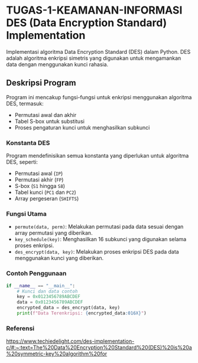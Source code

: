 # TUGAS-1-KEAMANAN-INFORMASI DES (Data Encryption Standard) Implementation

Implementasi algoritma Data Encryption Standard (DES) dalam Python. DES adalah algoritma enkripsi simetris yang digunakan untuk mengamankan data dengan menggunakan kunci rahasia.

## Deskripsi Program

Program ini mencakup fungsi-fungsi untuk enkripsi menggunakan algoritma DES, termasuk:
- Permutasi awal dan akhir
- Tabel S-box untuk substitusi
- Proses pengaturan kunci untuk menghasilkan subkunci

### Konstanta DES

Program mendefinisikan semua konstanta yang diperlukan untuk algoritma DES, seperti:
- Permutasi awal (`IP`)
- Permutasi akhir (`FP`)
- S-box (`S1` hingga `S8`)
- Tabel kunci (`PC1` dan `PC2`)
- Array pergeseran (`SHIFTS`)

### Fungsi Utama

- `permute(data, perm)`: Melakukan permutasi pada data sesuai dengan array permutasi yang diberikan.
- `key_schedule(key)`: Menghasilkan 16 subkunci yang digunakan selama proses enkripsi.
- `des_encrypt(data, key)`: Melakukan proses enkripsi DES pada data menggunakan kunci yang diberikan.

### Contoh Penggunaan

```python
if __name__ == "__main__":
    # Kunci dan data contoh
    key = 0x0123456789ABCDEF
    data = 0x0123456789ABCDEF
    encrypted_data = des_encrypt(data, key)
    print(f"Data Terenkripsi: {encrypted_data:016X}")
```
### Referensi

https://www.techiedelight.com/des-implementation-c/#:~:text=The%20Data%20Encryption%20Standard%20(DES)%20is%20a%20symmetric-key%20algorithm%20for

